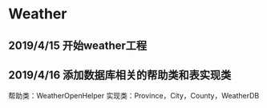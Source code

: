 # Weather

## 2019/4/15 开始weather工程

## 2019/4/16 添加数据库相关的帮助类和表实现类
帮助类：WeatherOpenHelper
实现类：Province，City，County，WeatherDB
